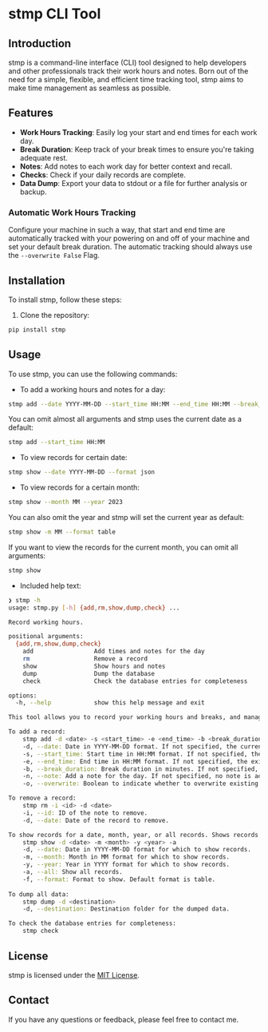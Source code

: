 # stmp CLI Tool

## Introduction

stmp is a command-line interface (CLI) tool designed to help developers and other professionals track their work hours and notes. Born out of the need for a simple, flexible, and efficient time tracking tool, stmp aims to make time management as seamless as possible.

## Features

- **Work Hours Tracking**: Easily log your start and end times for each work day.
- **Break Duration**: Keep track of your break times to ensure you're taking adequate rest.
- **Notes**: Add notes to each work day for better context and recall.
- **Checks**: Check if your daily records are complete.
- **Data Dump**: Export your data to stdout or a file for further analysis or backup.

### Automatic Work Hours Tracking

Configure your machine in such a way, that start and end time are automatically tracked with your powering on and off of your machine and set your default break duration. The automatic tracking should always use the `--overwrite False` Flag.

## Installation

To install stmp, follow these steps:

1. Clone the repository: 
```bash
pip install stmp
```

## Usage

To use stmp, you can use the following commands:

- To add a working hours and notes for a day:
```bash
stmp add --date YYYY-MM-DD --start_time HH:MM --end_time HH:MM --break_duration MM --note "Your note"
```
You can omit almost all arguments and stmp uses the current date as a default:
```bash
stmp add --start_time HH:MM
```

- To view records for certain date:
```bash
stmp show --date YYYY-MM-DD --format json
```

- To view records for a certain month:
```bash
stmp show --month MM --year 2023
```
You can also omit the year and stmp will set the current year as default:
```bash
stmp show -m MM --format table
```
If you want to view the records for the current month, you can omit all arguments:
```bash
stmp show
```

- Included help text:
```bash
❯ stmp -h
usage: stmp.py [-h] {add,rm,show,dump,check} ...

Record working hours.

positional arguments:
  {add,rm,show,dump,check}
    add                 Add times and notes for the day
    rm                  Remove a record
    show                Show hours and notes
    dump                Dump the database
    check               Check the database entries for completeness

options:
  -h, --help            show this help message and exit

This tool allows you to record your working hours and breaks, and manage notes.

To add a record:
    stmp add -d <date> -s <start_time> -e <end_time> -b <break_duration> -n <note> -o <overwrite>
    -d, --date: Date in YYYY-MM-DD format. If not specified, the current date is used.
    -s, --start_time: Start time in HH:MM format. If not specified, the existing value is used.
    -e, --end_time: End time in HH:MM format. If not specified, the existing value is used.
    -b, --break_duration: Break duration in minutes. If not specified, the existing value is used.
    -n, --note: Add a note for the day. If not specified, no note is added.
    -o, --overwrite: Boolean to indicate whether to overwrite existing data. Default is True.

To remove a record:
    stmp rm -i <id> -d <date>
    -i, --id: ID of the note to remove.
    -d, --date: Date of the record to remove.

To show records for a date, month, year, or all records. Shows records of current month as default:
    stmp show -d <date> -m <month> -y <year> -a
    -d, --date: Date in YYYY-MM-DD format for which to show records.
    -m, --month: Month in MM format for which to show records.
    -y, --year: Year in YYYY format for which to show records.
    -a, --all: Show all records.
    -f, --format: Format to show. Default format is table.
    
To dump all data:
    stmp dump -d <destination>
    -d, --destination: Destination folder for the dumped data.

To check the database entries for completeness:
    stmp check
```


## License

stmp is licensed under the [MIT License](LICENSE).

## Contact

If you have any questions or feedback, please feel free to contact me.